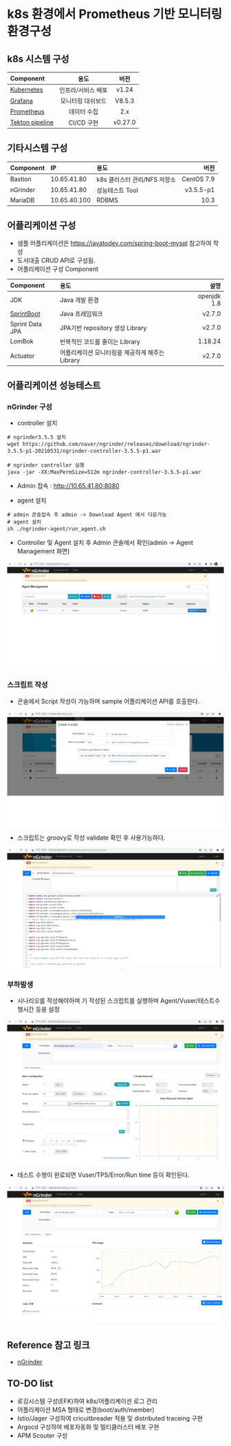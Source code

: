 # k8s 환경에서 Prometheus 기반 모니터링 환경구성

## k8s 시스템 구성

| Component       | 용도              |          버전 |
| :----------     | :---------------: | :-----------: |
| [Kubernetes](https://github.com/wspark/k8s-sample-app/tree/main/k8s)      | 인프라/서비스 배포 |    v1.24      |
| [Grafana](https://github.com/wspark/k8s-sample-app/tree/main/grafana)         |   모니터링 대쉬보드|   V8.5.3      |
| [Prometheus](https://github.com/wspark/k8s-sample-app/tree/main/prometheus)    |   데이터 수집      |    2.x        |
| [Tekton pipeline](https://github.com/wspark/k8s-sample-app/tree/main/tekton) |    CI/CD 구현     |      v0.27.0   |

## 기타시스템 구성

| Component      | IP             | 용도                             |          버전         |
| :------------- | :----------    | :--------------------------------| ---------------------:|
| Bastion        | 10.65.41.80    |  k8s 클러스터 관리/NFS 저장소     |    CentOS 7.9         | 
| nGrinder       | 10.65.41.80    |  성능테스트 Tool                  |   v3.5.5-p1          | 
| MariaDB        | 10.65.40.100   |  RDBMS                           |     10.3             | 


## 어플리케이션 구성

* 샘플 어플리케이션은 https://javatodev.com/spring-boot-mysql 참고하여 작성
* 도서대출 CRUD API로 구성됨.
* 어플리케이션 구성 Component

| Component       | 용도                              |          설명         |
| :-------------  | :--------------------------------| ----------------------:|
| JDK             |  Java 개발 환경                   |   openjdk 1.8          | 
| [SprintBoot](https://github.com/wspark/k8s-sample-app/tree/main/springboot-sample)     |  Java 프레임워크                  |    v2.7.0              | 
| Sprint Data JPA | JPA기반 repository 생성 Library   |    v2.7.0              | 
| LomBok          | 반복적인 코드를 줄이는 Library    |      1.18.24            | 
| Actuator        | 어플리케이션 모니터링을 제공하게 해주는 Library |v2.7.0      | 



## 어플리케이션 성능테스트

### nGrinder 구성

* controller 설치
```
# ngrinder3.5.5 설치
wget https://github.com/naver/ngrinder/releases/download/ngrinder-3.5.5-p1-20210531/ngrinder-controller-3.5.5-p1.war

# ngrinder controller 실행
java -jar -XX:MaxPermSize=512m ngrinder-controller-3.5.5-p1.war

```
* Admin 접속 : http://10.65.41.80:8080

* agent 설치

```
# admin 콘솔접속 후 admin -> Download Agent 에서 다운가능
# agent 설치
sh ./ngrinder-agent/run_agent.sh
```
* Controller 및 Agent 설치 후 Admin 콘솔에서 확인(admin -> Agent Management 화면)

<img src="./images/ngrinder-dashboard-agent.jpg" align="center" />



### 스크립트 작성

* 콘솔에서 Script 작성이 가능하며 sample 어플리케이션 API를 호출한다.

<img src="./images/ngrinder-dashboard-script.jpg" align="center" />

* 스크립트는 groovy로 작성 validate 확인 후 사용가능하다.

<img src="./images/ngrinder-dashboard-validate.jpg" align="center" />


### 부하발생

* 시나리오를 작성해야하며 기 작성된 스크립트를 실행하며 Agent/Vuser/테스트수행시간 등을 설정

<img src="./images/ngrinder-dashboard-performance-test.jpg" align="center" />


* 테스트 수행이 완료되면 Vuser/TPS/Error/Run time 등이 확인된다.

<img src="./images/ngrinder-dashboard-performance-result.jpg" align="center" />

## Reference 참고 링크
* [nGrinder](https://github.com/naver/ngrinder) 





## TO-DO list
* 로깅시스템 구성(EFK)하여 k8s/어플리케이션 로그 관리
* 어플리케이션 MSA 형태로 변경(boot/auth/member)
* Istio/Jager 구성하여 cricuitbreader 적용 및 distributed traceing 구현
* Argocd 구성하여 배포자동화 및 멀티클러스터 배포 구현 
* APM Scouter 구성


